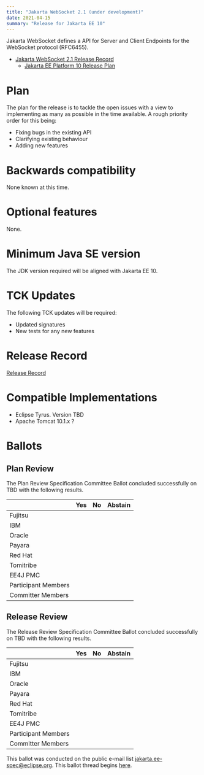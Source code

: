 ```yaml
---
title: "Jakarta WebSocket 2.1 (under development)"
date: 2021-04-15
summary: "Release for Jakarta EE 10"
---
```

Jakarta WebSocket defines a API for Server and Client Endpoints
for the WebSocket protocol (RFC6455).

* [Jakarta WebSocket 2.1 Release Record](https://projects.eclipse.org/projects/ee4j.websocket/releases/2.1)
  * [Jakarta EE Platform 10 Release Plan](https://eclipse-ee4j.github.io/jakartaee-platform/jakartaee10/JakartaEE10ReleasePlan)

# Plan

The plan for the release is to tackle the open issues with a view to implementing as many as possible in the time available. A rough priority order for this being:

* Fixing bugs in the existing API
* Clarifying existing behaviour
* Adding new features

# Backwards compatibility
None known at this time.

# Optional features
None.

# Minimum Java SE version
The JDK version required will be aligned with Jakarta EE 10.

# TCK Updates
The following TCK updates will be required:
* Updated signatures
* New tests for any new features

# Release Record
[Release Record](https://projects.eclipse.org/projects/ee4j.websocket/releases/2.1.0)

# Compatible Implementations

* Eclipse Tyrus. Version TBD
* Apache Tomcat 10.1.x ?

# Ballots

## Plan Review

The Plan Review Specification Committee Ballot concluded successfully on TBD with the following results.

|                       |  Yes    | No  | Abstain  |
|-----------------------|---------|-----|----------|
|Fujitsu                |         |     |          |
|IBM                    |         |     |          |
|Oracle                 |         |     |          |
|Payara                 |         |     |          |
|Red Hat                |         |     |          |
|Tomitribe              |         |     |          |
|EE4J PMC               |         |     |          |
|Participant Members    |         |     |          |
|Committer Members      |         |     |          |

## Release Review

The Release Review Specification Committee Ballot concluded successfully on TBD with the following results.

|                       |  Yes    | No      | Abstain  |
|-----------------------|---------|---------|----------|
|Fujitsu                |         |         |          |
|IBM                    |         |         |          |
|Oracle                 |         |         |          |
|Payara                 |         |         |          |
|Red Hat                |         |         |          |
|Tomitribe              |         |         |          |
|EE4J PMC               |         |         |          |
|Participant Members    |         |         |          |
|Committer Members      |         |         |          |

This ballot was conducted on the public e-mail list [jakarta.ee-spec@eclipse.org](mailto:jakarta.ee-spec@eclipse.org). This ballot thread begins [here](TBD).